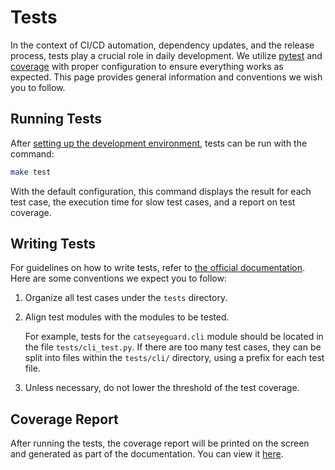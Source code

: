 # Tests

In the context of CI/CD automation, dependency updates, and the release process, tests play a crucial role in daily development. We utilize [pytest](https://docs.pytest.org/) and [coverage](https://coverage.readthedocs.io) with proper configuration to ensure everything works as expected. This page provides general information and conventions we wish you to follow.

## Running Tests

After [setting up the development environment](/development/setup-dev-env.md), tests can be run with the command:

```bash
make test
```

With the default configuration, this command displays the result for each test case, the execution time for slow test cases, and a report on test coverage.

## Writing Tests

For guidelines on how to write tests, refer to [the official documentation](https://docs.pytest.org/how-to/assert.html). Here are some conventions we expect you to follow:

1. Organize all test cases under the `tests` directory.
2. Align test modules with the modules to be tested.

   For example, tests for the `catseyeguard.cli` module should be located in the file `tests/cli_test.py`. If there are too many test cases, they can be split into files within the `tests/cli/` directory, using a prefix for each test file.
3. Unless necessary, do not lower the threshold of the test coverage.

## Coverage Report

After running the tests, the coverage report will be printed on the screen and generated as part of the documentation. You can view it [here](/reports/coverage/index.md).

